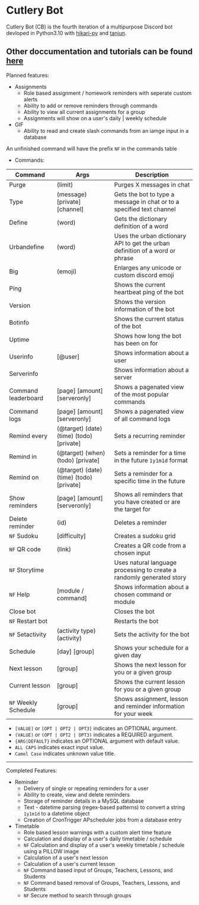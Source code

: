 # Cutlery Bot
Cutlery Bot (CB) is the fourth iteration of a multipurpose Discord bot devloped in Python3.10 with [hikari-py](https://github.com/hikari-py/hikari) and [tanjun](https://github.com/FasterSpeeding/Tanjun).

Other doccumentation and tutorials can be found [here](https://www.bspoones.com/)
--------

Planned features:

 - Assignments
    - Role based assignment / homework reminders with seperate custom alerts
    - Ability to add or remove reminders through commands
    - Ability to view all current assignments for a group
    - Assignments will show on a user's daily | weekly schedule
 - GIF
    - Ability to read and create slash commands from an iamge input in a database

An unfinished command will have the prefix `NF` in the commands table

- Commands:

| Command | Args | Description |
|---------|------|-------------|
| Purge | (limit) | Purges X messages in chat |
| Type | (message) [private] [channel] | Gets the bot to type a message in chat or to a specified text channel |
| Define | (word) | Gets the dictionary definition of a word |
| Urbandefine | (word) | Uses the urban dictionary API to get the urban definition of a word or phrase |
| Big | (emoji) | Enlarges any unicode or custom discord emoji |
| Ping | | Shows the current heartbeat ping of the bot |
| Version | | Shows the version information of the bot |
| Botinfo | | Shows the current status of the bot |
| Uptime | | Shows how long the bot has been on for |
| Userinfo | [@user] | Shows information about a user |
| Serverinfo | | Shows information about a server |
| Command leaderboard | [page] [amount] [serveronly] | Shows a pagenated view of the most popular commands |
| Command logs | [page] [amount] [serveronly] | Shows a pagenated view of all command logs |
| Remind every | (@target) (date) (time) (todo) [private] | Sets a recurring reminder |
| Remind in | (@target) (when) (todo) [private] | Sets a reminder for a time in the future `1y1m1d` format|
| Remind on | (@target) (date) (time) (todo) [private] | Sets a reminder for a specific time in the future |
| Show reminders | [page] [amount] [serveronly] | Shows all reminders that you have created or are the target for |
| Delete reminder | (id) | Deletes a reminder |
| `NF` Sudoku | [difficulty] | Creates a sudoku grid |
| `NF` QR code | (link) | Creates a QR code from a chosen input |
| `NF` Storytime | | Uses natural language processing to create a randomly generated story |
| `NF` Help | [module / command] | Shows information about a chosen command or module |
| Close bot | | Closes the bot |
| `NF` Restart bot | | Restarts the bot |
| `NF` Setactivity | (activity type) (activity) | Sets the activity for the bot |
| Schedule | [day] [group] | Shows your schedule for a given day |
| Next lesson | [group] | Shows the next lesson for you or a given group|
| Current lesson | [group] | Shows the current lesson for you or a given group |
| `NF` Weekly Schedule| [group]| Shows assignment, lesson and reminder information for your week |

- `[VALUE]` or `[OPT | OPT2 | OPT3]` indicates an OPTIONAL argument.
- `(VALUE)` or `(OPT | OPT2 | OPT3)` indicates a REQUIRED argument.
- `{ARG|DEFAULT}` indicates an OPTIONAL argument with default value.
- `ALL CAPS` indicates exact input value.
- `Camel Case` indicates unknown value title.

--------

Completed Features:

 - Reminder
    - Delivery of single or repeating reminders for a user
    - Ability to create, view and delete reminders
    - Storage of reminder details in a MySQL database
    - Text - datetime parsing (regex-based patterns) to convert a string `1y1m1d` to a datetime object
    - Creation of CronTrigger APscheduler jobs from a database entry
 - Timetable
    - Role based lesson warnings with a custom alert time feature
    - Calculation and display of a user's daily timetable / schedule
    - `NF` Calculation and display of a user's weekly timetable / schedule using a PILLOW image
    - Calculation of a user's next lesson
    - Calculation of a user's current lesson
    - `NF` Command based input of Groups, Teachers, Lessons, and Students
    - `NF` Command based removal of Groups, Teachers, Lessons, and Students
    - `NF` Secure method to search through groups